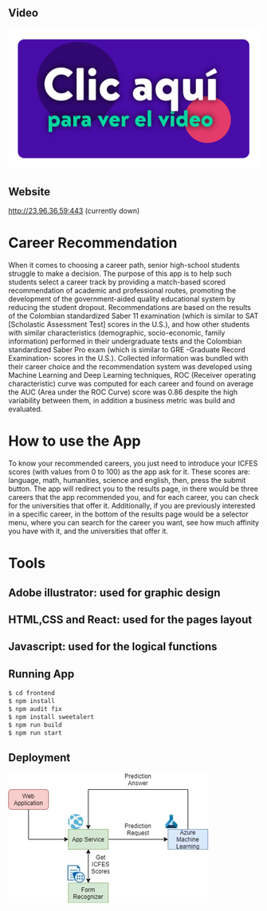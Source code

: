 ## Video
[![Foo](./images/click_to_video.png)](https://1drv.ms/v/s!Aji73RMdY35c0BvkfetJivsXnxhh)


## Website
http://23.96.36.59:443 (currently down)

# Career Recommendation

When it comes to choosing a career path, senior high-school students struggle to make a decision. The purpose of this app is to help such students select a career track by providing a match-based scored recommendation of academic and professional routes, promoting the development of the government-aided quality educational system by reducing the student dropout. Recommendations are based on the results of the Colombian standardized Saber 11 examination (which is similar to SAT [Scholastic Assessment Test] scores in the U.S.), and how other students with similar characteristics (demographic, socio-economic, family information) performed in their undergraduate tests and the Colombian standardized Saber Pro exam (which is similar to GRE -Graduate Record Examination- scores in the U.S.). Collected information was bundled with their career choice and the recommendation system was developed using Machine Learning and Deep Learning techniques, ROC (Receiver operating characteristic) curve was computed for each career and found on average the AUC (Area under the ROC Curve) score was 0.86 despite the high variability between them, in addition a business metric was build and evaluated.

# How to use the App

To know your recommended careers, you just need to introduce your ICFES scores (with values from 0 to 100) as the app ask for it. These scores are: language, math, humanities, science and english, then, press the submit button. The app will redirect you to the results page, in there would be three careers that the app recommended you, and for each career, you can check for the universities that offer it. Additionally, if you are previously interested in a specific career, in the bottom of the results page would be a selector menu, where you can search for the career you want, see how much affinity you have with it, and the universities that offer it.

# Tools
## Adobe illustrator: used for graphic design
## HTML,CSS and React: used for the pages layout
## Javascript: used for the logical functions

## Running App
```
$ cd frontend
$ npm install
$ npm audit fix
$ npm install sweetalert
$ npm run build
$ npm run start
```
## Deployment
![Azure Architecture](./images/azure.jpeg)

